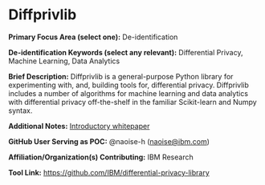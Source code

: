 # Diffprivlib

**Primary Focus Area (select one):** De-identification

**De-identification Keywords (select any relevant):** Differential Privacy, Machine Learning, Data Analytics

**Brief Description:** Diffprivlib is a general-purpose Python library for experimenting with, and, building tools for, differential privacy. Diffprivlib includes a number of algorithms for machine learning and data analytics with differential privacy off-the-shelf in the familiar Scikit-learn and Numpy syntax.

**Additional Notes:** [Introductory whitepaper](https://arxiv.org/abs/1907.02444)

**GitHub User Serving as POC:** @naoise-h (naoise@ibm.com)

**Affiliation/Organization(s) Contributing:** IBM Research

**Tool Link:** https://github.com/IBM/differential-privacy-library
